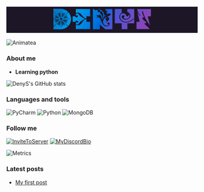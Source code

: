 [![Header](https://github.com/Animatea/Animatea/blob/main/assets/DenyS.gif)]()
<p align=left> <img src=https://komarev.com/ghpvc/?username=Animatea alt=Animatea /> </p>

### **About me**
- **Learning python**

![DenyS's GitHub stats](https://github-readme-stats.vercel.app/api?username=Animatea&bg_color=30,e96443,904e95&title_color=fff&text_color=fff)

### Languages and tools
![PyCharm](https://img.shields.io/badge/-PyCharm-2f3136?style=for-the-badge&logo=PyCharm&logoColor=white)
![Python](https://img.shields.io/badge/-Python-2f3136?style=for-the-badge&logo=Python)
![MongoDB](https://img.shields.io/badge/-MongoDB-2f3136?style=for-the-badge&logo=MongoDB&logoColor=green)

### Follow me
[![InviteToServer](https://img.shields.io/badge/-invite_to_server-2f3136?style=for-the-badge&logo=Discord)](https://discord.com/invite/KKUFRZCt4f)
[![MyDiscordBio](https://img.shields.io/badge/-discord_bio-2f3136?style=for-the-badge&logo=icon)](https://discord.bio/p/1117)

![Metrics](https://github.com/Animatea/Animatea/blob/main/github-metrics.svg)

### Latest posts
<!-- BLOG-POST-LIST:START -->
- [My first post](https://dev.to/animatea/my-first-post-1jn0)
<!-- BLOG-POST-LIST:END -->
